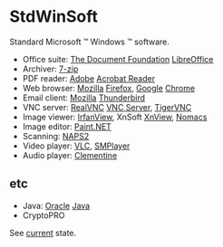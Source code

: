 # StdWinSoft
Standard Microsoft &trade; Windows &trade; software.

- Office suite: [The Document Foundation](https://www.documentfoundation.org) [LibreOffice](https://www.libreoffice.org)
- Archiver: [7-zip](http://7zip.org)
- PDF reader: [Adobe](https://www.adobe.com/) [Acrobat Reader](https://acrobat.adobe.com/ru/ru/acrobat/pdf-reader.html)
- Web browser: [Mozilla](http://www.mozilla.org) [Firefox](https://www.mozilla.org/ru/firefox/), [Google](https://www.google.com/) [Chrome](https://www.google.com/chrome/)
- Email client: [Mozilla](http://www.mozilla.org) [Thunderbird](https://www.thunderbird.net/)
- VNC server: [RealVNC](https://www.realvnc.com/) [VNC Server](https://www.realvnc.com/en/connect/download/vnc/), [TigerVNC](https://tigervnc.org)
- Image viewer: [IrfanView](https://www.irfanview.com), XnSoft [XnView](https://www.xnview.com/), [Nomacs](https://nomacs.org)
- Image editor: [Paint.NET](http://paintnet.ru)
- Scanning: [NAPS2](https://www.naps2.com)
- Video player: [VLC](https://www.videolan.org/), [SMPlayer](https://www.smplayer.info)
- Audio player: [Clementine](https://www.clementine-player.org)

## etc
- Java: [Oracle](https://www.oracle.com) [Java](https://www.java.com)
- CryptoPRO

See [current](Current.md) state.
